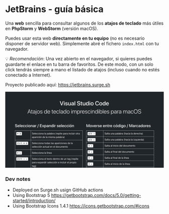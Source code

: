 JetBrains - guía básica
=======================

Una **web** sencilla para consultar algunos de los **atajos de teclado** más útiles en **PhpStorm** y **WebStorm** (versión macOS).

Puedes usar esta web **directamente en tu equipo** (no es necesario disponer de servidor web). Simplemente abré el fichero `index.html` con tu navegador.

💡 _Recomendación_: Una vez abierto en el navegador, si quieres puedes guardarte el enlace en tu barra de favoritos. De este modo, con un solo click tendrás siempre a mano el listado de atajos (incluso cuando no estés conectado a Internet).

Proyecto publicado aquí: https://jetbrains.surge.sh  


![Preview](./img/preview.png)  

### Dev notes

* Deployed on Surge.sh usign GitHub actions
* Using Bootstrap 5 https://getbootstrap.com/docs/5.0/getting-started/introduction/
* Using Bootstrap Icons 1.4.1 https://icons.getbootstrap.com/#icons
